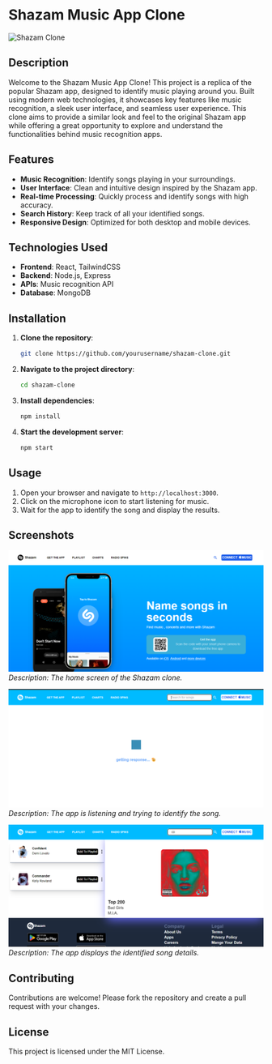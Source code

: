 # Shazam Music App Clone

![Shazam Clone](path/to/your/photo.png)

## Description

Welcome to the Shazam Music App Clone! This project is a replica of the popular Shazam app, designed to identify music playing around you. Built using modern web technologies, it showcases key features like music recognition, a sleek user interface, and seamless user experience. This clone aims to provide a similar look and feel to the original Shazam app while offering a great opportunity to explore and understand the functionalities behind music recognition apps.

## Features

- **Music Recognition**: Identify songs playing in your surroundings.
- **User Interface**: Clean and intuitive design inspired by the Shazam app.
- **Real-time Processing**: Quickly process and identify songs with high accuracy.
- **Search History**: Keep track of all your identified songs.
- **Responsive Design**: Optimized for both desktop and mobile devices.

## Technologies Used

- **Frontend**: React, TailwindCSS
- **Backend**: Node.js, Express
- **APIs**: Music recognition API
- **Database**: MongoDB

## Installation

1. **Clone the repository**:
    ```bash
    git clone https://github.com/yourusername/shazam-clone.git
    ```
2. **Navigate to the project directory**:
    ```bash
    cd shazam-clone
    ```
3. **Install dependencies**:
    ```bash
    npm install
    ```
4. **Start the development server**:
    ```bash
    npm start
    ```

## Usage

1. Open your browser and navigate to `http://localhost:3000`.
2. Click on the microphone icon to start listening for music.
3. Wait for the app to identify the song and display the results.

## Screenshots

![Home Screen](public/home.png)
*Description: The home screen of the Shazam clone.*

![Recognition in Progress](public/progress.png)
*Description: The app is listening and trying to identify the song.*

![Recognition Result](public/search.png)
*Description: The app displays the identified song details.*

## Contributing

Contributions are welcome! Please fork the repository and create a pull request with your changes.

## License

This project is licensed under the MIT License. 
